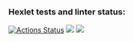 ### Hexlet tests and linter status:
[![Actions Status](https://github.com/bxbuf-dev/php-project-lvl2/workflows/hexlet-check/badge.svg)](https://github.com/bxbuf-dev/php-project-lvl2/actions)
<a href="https://codeclimate.com/github/bxbuf-dev/php-project-lvl2/maintainability"><img src="https://api.codeclimate.com/v1/badges/ff01383254fc88286fd9/maintainability" /></a>
<a href="https://asciinema.org/a/425230" target="_blank"><img src="https://asciinema.org/a/425230.svg" /></a>
